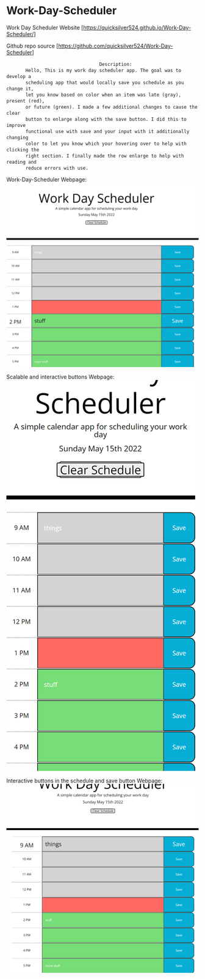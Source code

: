 # Work-Day-Scheduler


Work Day Scheduler Website [https://quicksilver524.github.io/Work-Day-Scheduler/]

Github repo source [https://github.com/quicksilver524/Work-Day-Scheduler]

                                      Description:
           Hello, This is my work day scheduler app. The goal was to develop a 
           scheduling app that would locally save you schedule as you change it, 
           let you know based on color when an item was late (gray), present (red), 
           or future (green). I made a few additional changes to cause the clear 
           button to enlarge along with the save button. I did this to improve 
           functional use with save and your input with it additionally changing 
           color to let you know which your hovering over to help with clicking the 
           right section. I finally made the row enlarge to help with reading and 
           reduce errors with use. 

  Work-Day-Scheduler Webpage:  ![Picture of webpage 1](./assets/images/ss1.png)
  
  Scalable and interactive buttons Webpage:  ![Picture of webpage 2](./assets/images/ss2.png)
 
  Interactive buttons in the schedule and save button Webpage:  ![Picture of webpage 3](./assets/images/ss3.png)
